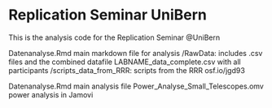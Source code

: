 # Replication Seminar UniBern

This is the analysis code for the Replication Seminar @UniBern

Datenanalyse.Rmd main markdown file for analysis
/RawData: includes .csv files and the combined datafile LABNAME_data_complete.csv with all participants
/scripts_data_from_RRR: scripts from the RRR osf.io/jgd93 

Datenanalyse.Rmd main analysis file
Power_Analyse_Small_Telescopes.omv power analysis in Jamovi
